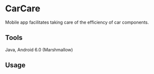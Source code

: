 # CarCare
Mobile app facilitates taking care of the efficiency of car components. 

## Tools
Java, Android 6.0 (Marshmallow)

## Usage
